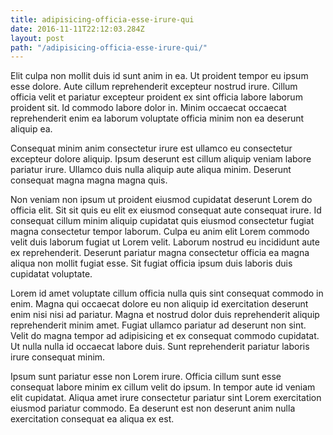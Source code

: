```yaml
---
title: adipisicing-officia-esse-irure-qui
date: 2016-11-11T22:12:03.284Z
layout: post
path: "/adipisicing-officia-esse-irure-qui/"
---
```


Elit culpa non mollit duis id sunt anim in ea. Ut proident tempor eu ipsum esse dolore. Aute cillum reprehenderit excepteur nostrud irure. Cillum officia velit et pariatur excepteur proident ex sint officia labore laborum proident sit. Id commodo labore dolor in. Minim occaecat occaecat reprehenderit enim ea laborum voluptate officia minim non ea deserunt aliquip ea.

Consequat minim anim consectetur irure est ullamco eu consectetur excepteur dolore aliquip. Ipsum deserunt est cillum aliquip veniam labore pariatur irure. Ullamco duis nulla aliquip aute aliqua minim. Deserunt consequat magna magna magna quis.

Non veniam non ipsum ut proident eiusmod cupidatat deserunt Lorem do officia elit. Sit sit quis eu elit ex eiusmod consequat aute consequat irure. Id consequat cillum minim aliquip cupidatat quis eiusmod consectetur fugiat magna consectetur tempor laborum. Culpa eu anim elit Lorem commodo velit duis laborum fugiat ut Lorem velit. Laborum nostrud eu incididunt aute ex reprehenderit. Deserunt pariatur magna consectetur officia ea magna aliqua non mollit fugiat esse. Sit fugiat officia ipsum duis laboris duis cupidatat voluptate.

Lorem id amet voluptate cillum officia nulla quis sint consequat commodo in enim. Magna qui occaecat dolore eu non aliquip id exercitation deserunt enim nisi nisi ad pariatur. Magna et nostrud dolor duis reprehenderit aliquip reprehenderit minim amet. Fugiat ullamco pariatur ad deserunt non sint. Velit do magna tempor ad adipisicing et ex consequat commodo cupidatat. Ut nulla nulla id occaecat labore duis. Sunt reprehenderit pariatur laboris irure consequat minim.

Ipsum sunt pariatur esse non Lorem irure. Officia cillum sunt esse consequat labore minim ex cillum velit do ipsum. In tempor aute id veniam elit cupidatat. Aliqua amet irure consectetur pariatur sint Lorem exercitation eiusmod pariatur commodo. Ea deserunt est non deserunt anim nulla exercitation consequat ea aliqua ex est.